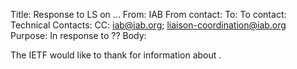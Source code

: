 Title: Response to LS on ...
From: IAB
From contact: <mail of IAB chair or liaison manager>
To: 
To contact:
Technical Contacts: 
CC: iab@iab.org; liaison-coordination@iab.org
Purpose: In response to ??
Body:

The IETF would like to thank <???> for information about <???>.

